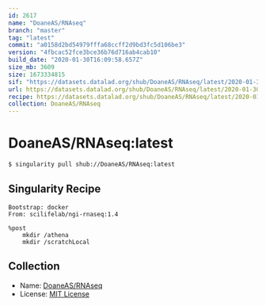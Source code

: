 ```yaml
---
id: 2617
name: "DoaneAS/RNAseq"
branch: "master"
tag: "latest"
commit: "a0158d2bd54979fffa68ccff2d9bd3fc5d106be3"
version: "4fbcac52fce3bce36b76d716ab4cab10"
build_date: "2020-01-30T16:09:58.657Z"
size_mb: 3609
size: 1673334815
sif: "https://datasets.datalad.org/shub/DoaneAS/RNAseq/latest/2020-01-30-a0158d2b-4fbcac52/4fbcac52fce3bce36b76d716ab4cab10.simg"
url: https://datasets.datalad.org/shub/DoaneAS/RNAseq/latest/2020-01-30-a0158d2b-4fbcac52/
recipe: https://datasets.datalad.org/shub/DoaneAS/RNAseq/latest/2020-01-30-a0158d2b-4fbcac52/Singularity
collection: DoaneAS/RNAseq
---
```


# DoaneAS/RNAseq:latest

```bash
$ singularity pull shub://DoaneAS/RNAseq:latest
```

## Singularity Recipe

```singularity
Bootstrap: docker
From: scilifelab/ngi-rnaseq:1.4

%post
    mkdir /athena
    mkdir /scratchLocal
```

## Collection

 - Name: [DoaneAS/RNAseq](https://github.com/DoaneAS/RNAseq)
 - License: [MIT License](https://api.github.com/licenses/mit)

